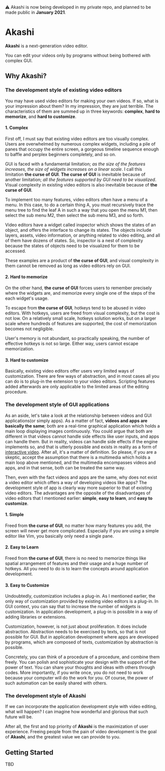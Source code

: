 :warning: Akashi is now being developed in my private repo, and planned to be made public in **January 2021**.

# Akashi

**Akashi** is a next-generation video editor. 

You can edit your videos only by programs without being bothered with complex GUI.

## Why Akashi?

### The development style of existing video editors

You may have used video editors for making your own videos. If so, what is your impression about them? In my impression, they are just terrible. The characteristics of them are summed up in three keywords: **complex**, **hard to memorize**, and **hard to customize**.

#### 1. Complex

First off, I must say that existing video editors are too visually complex. Users are overwhelmed by numerous complex widgets, including a pile of panes that occupy the entire screen, a gorgeous timeline sequence enough to baffle and perplex beginners completely, and so on.

GUI is faced with a fundamental limitation; *as the size of the features increases, the size of widgets increases on a linear scale*. I call this limitation **the curse of GUI**. **The curse of GUI** is inevitable because of another limitation; *all the features supported by GUI need to be visualized*. Visual complexity in existing video editors is also inevitable because of **the curse of GUI**.

To implement too many features, video editors often have a menu of a menu. In this case, to do a certain thing A, you must recursively trace the menu tree to find the leaf A in such a way that you open the menu M1, then select the sub menu M2, then select the sub menu M3, and so forth. 

Video editors have a widget called inspector which shows the states of an object, and offers the interface to change its states. The objects include layers, assets, video information, or anything related to video editing, and all of them have dozens of states. So, inspector is a nest of complexity because the states of objects need to be visualized for them to be accessed.

These examples are a product of **the curse of GUI**, and visual complexity in them cannot be removed as long as video editors rely on GUI.

#### 2. Hard to memorize

On the other hand, **the curse of GUI** forces users to remember precisely where the widgets are, and memorize every single one of the steps of the each widget's usage.

To escape from **the curse of GUI**, hotkeys tend to be abused in video editors. With hotkeys, users are freed from visual complexity, but the cost is not low. On a relatively small scale, hotkeys solution works, but on a larger scale where hundreds of features are supported, the cost of memorization becomes not negligible.

User's memory is not abundant, so practically speaking, the number of effective hotkeys is not so large. Either way, users cannot escape memorization.    

#### 3. Hard to customize

Basically, existing video editors offer users very limited ways of customization. There are few ways of abstraction, and in most cases all you can do is to plug-in the extension to your video editors. Scripting features added afterwards are only applicable to the limited areas of the editing procedure.

### The development style of GUI applications

As an aside, let's take a look at the relationship between videos and GUI applications(or simply apps). As a matter of fact, **videos and apps are basically the same**; both are a real-time graphical application which holds a main loop displaying images continuously. You could argue that both are different in that videos cannot handle side effects like user inputs, and apps can handle them. But in reality, videos can handle side effects if the engine implements so, and that is utterly possible and exists in reality as a form of [interactive video](https://en.wikipedia.org/wiki/Interactive_video). After all, it's a matter of definition. So please, if you are a skeptic, accept the assumption that there is a multimedia which holds a main loop above mentioned, and the multimedia encompasses videos and apps, and in that sense, both can be treated the same way. 

Then, even with the fact videos and apps are the same, why does not exist a video editor which offers a way of developing videos like apps? The development style of app is clearly way more superior to that of existing video editors. The advantages are the opposite of the disadvantages of video editors that I mentioned earlier: **simple**, **easy to learn**, and **easy to customize**.

#### 1. Simple

Freed from **the curse of GUI**, no matter how many features you add, the screen will never get more complicated. Especially if you are using a simple editor like Vim, you basically only need a single pane.

#### 2. Easy to Learn

Freed from **the curse of GUI**, there is no need to memorize things like spatial arrangement of features and their usage and a huge number of hotkeys. All you need to do is to learn the concepts around application development.

#### 3. Easy to Customize

Undoubtedly, customization includes a plug-in. As I mentioned earlier, the only way of customization provided by existing video editors is a plug-in. In GUI context, you can say that to increase the number of widgets is customization.  In application development, a plug-in is possible in a way of adding libraries or extensions.

Customization, however, is not just about proliferation. It does include abstraction. Abstraction needs to be exercised by texts, so that is not possible for GUI. But in application development where apps are developed by programs, which are composed of texts,  customization by abstraction is possible.

Concretely,  you can think of a procedure of a procedure, and combine them freely. You can polish and sophisticate your design with the support of the power of text. You can share your thoughts and ideas with others through codes. More importantly, if you write once, you do not need to work because your computer will do the work for you. Of course, the power of such automation can be easily shared with others.

### The development style of Akashi

If we can incorporate the application development style with video editing, what will happen? I can imagine how wonderful and glorious that such future will be.

After all, the first and top priority of **Akashi** is the maximization of user experience. Freeing people from the pain of video development is the goal of **Akashi**, and the greatest value we can provide to you.

## Getting Started

TBD
